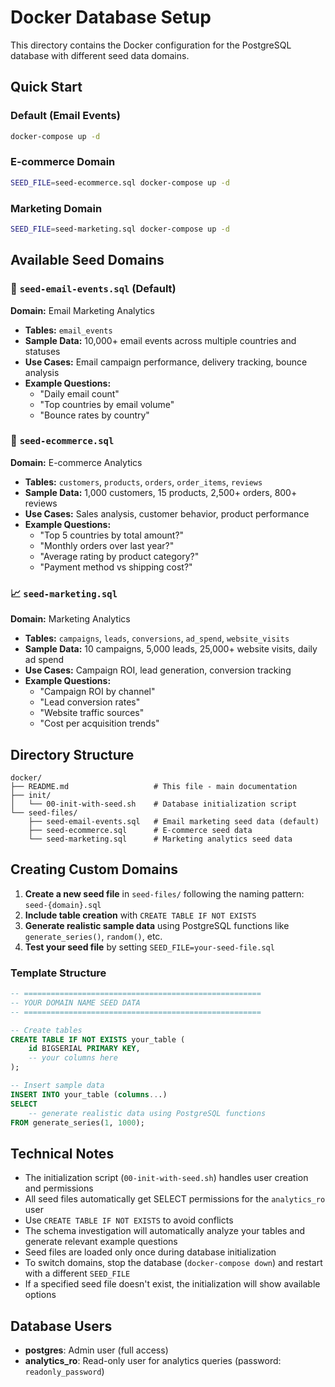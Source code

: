 # Docker Database Setup

This directory contains the Docker configuration for the PostgreSQL database with different seed data domains.

## Quick Start

### Default (Email Events)
```bash
docker-compose up -d
```

### E-commerce Domain
```bash
SEED_FILE=seed-ecommerce.sql docker-compose up -d
```

### Marketing Domain
```bash
SEED_FILE=seed-marketing.sql docker-compose up -d
```

## Available Seed Domains

### 📧 `seed-email-events.sql` (Default)
**Domain:** Email Marketing Analytics
- **Tables:** `email_events`
- **Sample Data:** 10,000+ email events across multiple countries and statuses
- **Use Cases:** Email campaign performance, delivery tracking, bounce analysis
- **Example Questions:**
  - "Daily email count"
  - "Top countries by email volume" 
  - "Bounce rates by country"

### 🛒 `seed-ecommerce.sql`
**Domain:** E-commerce Analytics
- **Tables:** `customers`, `products`, `orders`, `order_items`, `reviews`
- **Sample Data:** 1,000 customers, 15 products, 2,500+ orders, 800+ reviews
- **Use Cases:** Sales analysis, customer behavior, product performance
- **Example Questions:**
  - "Top 5 countries by total amount?"
  - "Monthly orders over last year?"
  - "Average rating by product category?"
  - "Payment method vs shipping cost?"

### 📈 `seed-marketing.sql`
**Domain:** Marketing Analytics
- **Tables:** `campaigns`, `leads`, `conversions`, `ad_spend`, `website_visits`
- **Sample Data:** 10 campaigns, 5,000 leads, 25,000+ website visits, daily ad spend
- **Use Cases:** Campaign ROI, lead generation, conversion tracking
- **Example Questions:**
  - "Campaign ROI by channel"
  - "Lead conversion rates"
  - "Website traffic sources"
  - "Cost per acquisition trends"

## Directory Structure

```
docker/
├── README.md                   # This file - main documentation
├── init/
│   └── 00-init-with-seed.sh    # Database initialization script
└── seed-files/
    ├── seed-email-events.sql   # Email marketing seed data (default)
    ├── seed-ecommerce.sql      # E-commerce seed data
    └── seed-marketing.sql      # Marketing analytics seed data
```

## Creating Custom Domains

1. **Create a new seed file** in `seed-files/` following the naming pattern: `seed-{domain}.sql`
2. **Include table creation** with `CREATE TABLE IF NOT EXISTS`
3. **Generate realistic sample data** using PostgreSQL functions like `generate_series()`, `random()`, etc.
4. **Test your seed file** by setting `SEED_FILE=your-seed-file.sql`

### Template Structure
```sql
-- =====================================================
-- YOUR DOMAIN NAME SEED DATA
-- =====================================================

-- Create tables
CREATE TABLE IF NOT EXISTS your_table (
    id BIGSERIAL PRIMARY KEY,
    -- your columns here
);

-- Insert sample data
INSERT INTO your_table (columns...)
SELECT 
    -- generate realistic data using PostgreSQL functions
FROM generate_series(1, 1000);
```

## Technical Notes

- The initialization script (`00-init-with-seed.sh`) handles user creation and permissions
- All seed files automatically get SELECT permissions for the `analytics_ro` user
- Use `CREATE TABLE IF NOT EXISTS` to avoid conflicts
- The schema investigation will automatically analyze your tables and generate relevant example questions
- Seed files are loaded only once during database initialization
- To switch domains, stop the database (`docker-compose down`) and restart with a different `SEED_FILE`
- If a specified seed file doesn't exist, the initialization will show available options

## Database Users

- **postgres**: Admin user (full access)
- **analytics_ro**: Read-only user for analytics queries (password: `readonly_password`)
